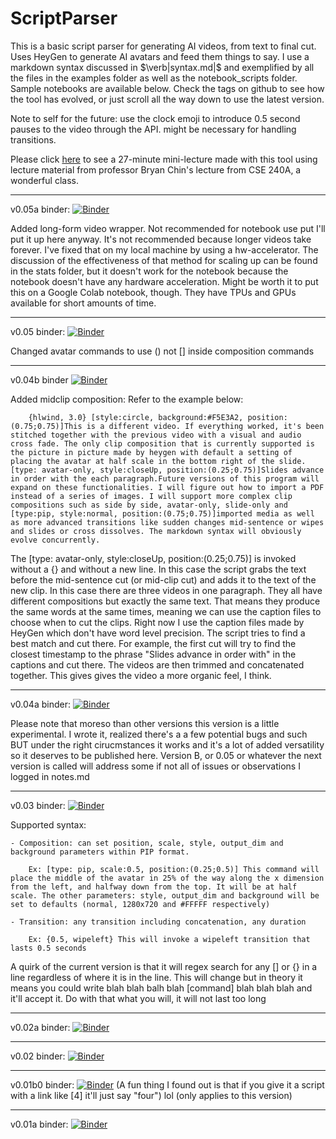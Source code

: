 # ScriptParser

This is a basic script parser for generating AI videos, from text to final cut. Uses HeyGen to generate AI avatars and feed them things to say. I use a markdown syntax discussed in $\verb|syntax.md|$ and exemplified by all the files in the examples folder as well as the notebook_scripts folder. Sample notebooks are available below. Check the tags on github to see how the tool has evolved, or just scroll all the way down to use the latest version.

Note to self for the future: use the clock emoji to introduce 0.5 second pauses to the video through the API. might be necessary for handling transitions.

Please click [here](https://drive.google.com/file/d/1KiqV0E-sYHMi1N6KijxRI9_aMKPk3Y9x/view?usp=sharing) to see a 27-minute mini-lecture made with this tool using lecture material from professor Bryan Chin's lecture from CSE 240A, a wonderful class.

------------------------------------------
v0.05a binder: [![Binder](https://mybinder.org/badge_logo.svg)](https://mybinder.org/v2/gh/ArturoAmaya/ScriptParser/v0.05a?labpath=example.ipynb)

Added long-form video wrapper. Not recommended for notebook use put I'll put it up here anyway. It's not recommended because longer videos take forever. I've fixed that on my local machine by using a hw-accelerator. The discussion of the effectiveness of that method for scaling up can be found in the stats folder, but it doesn't work for the notebook because the notebook doesn't have any hardware acceleration. Might be worth it to put this on a Google Colab notebook, though. They have TPUs and GPUs available for short amounts of time. 

------------------------------------------
v0.05 binder: [![Binder](https://mybinder.org/badge_logo.svg)](https://mybinder.org/v2/gh/ArturoAmaya/ScriptParser/v0.05?labpath=example.ipynb)

Changed avatar commands to use () not [] inside composition commands

-------------------------------------------
v0.04b binder [![Binder](https://mybinder.org/badge_logo.svg)](https://mybinder.org/v2/gh/ArturoAmaya/ScriptParser/v0.04b?labpath=example.ipynb)

Added midclip composition:
Refer to the example below:
        
        {hlwind, 3.0} [style:circle, background:#F5E3A2, position:(0.75;0.75)]This is a different video. If everything worked, it's been stitched together with the previous video with a visual and audio cross fade. The only clip composition that is currently supported is the picture in picture made by heygen with default a setting of placing the avatar at half scale in the bottom right of the slide. [type: avatar-only, style:closeUp, position:(0.25;0.75)]Slides advance in order with the each paragraph.Future versions of this program will expand on these functionalities. I will figure out how to import a PDF instead of a series of images. I will support more complex clip compositions such as side by side, avatar-only, slide-only and [type:pip, style:normal, position:(0.75;0.75)]imported media as well as more advanced transitions like sudden changes mid-sentence or wipes and slides or cross dissolves. The markdown syntax will obviously evolve concurrently.

The [type: avatar-only, style:closeUp, position:(0.25;0.75)] is invoked without a {} and without a new line. In this case the script grabs the text before the mid-sentence cut (or mid-clip cut) and adds it to the text of the new clip. In this case there are three videos in one paragraph. They all have different compositions but exactly the same text. That means they produce the same words at the same times, meaning we can use the caption files to choose when to cut the clips. Right now I use the caption files made by HeyGen which don't have word level precision. The script tries to find a best match and cut there. For example, the first cut will try to find the closest timestamp to the phrase "Slides advance in order with" in the captions and cut there. The videos are then trimmed and concatenated together. This gives gives the video a more organic feel, I think. 

-------------------------------------------
v0.04a binder: [![Binder](https://mybinder.org/badge_logo.svg)](https://mybinder.org/v2/gh/ArturoAmaya/ScriptParser/v0.04a?labpath=example.ipynb)

Please note that moreso than other versions this version is a little experimental. I wrote it, realized there's a a few potential bugs and such BUT under the right cirucmstances it works and it's a lot of added versatility so it deserves to be published here. Version B, or 0.05 or whatever the next version is called will address some if not all of issues or observations I logged in notes.md

---------------------------------------------

v0.03 binder: [![Binder](https://mybinder.org/badge_logo.svg)](https://mybinder.org/v2/gh/ArturoAmaya/ScriptParser/v0.03?labpath=example.ipynb)

Supported syntax:

    - Composition: can set position, scale, style, output_dim and background parameters within PIP format. 

        Ex: [type: pip, scale:0.5, position:(0.25;0.5)] This command will place the middle of the avatar in 25% of the way along the x dimension from the left, and halfway down from the top. It will be at half scale. The other parameters: style, output_dim and background will be set to defaults (normal, 1280x720 and #FFFFF respectively)
        
    - Transition: any transition including concatenation, any duration

        Ex: {0.5, wipeleft} This will invoke a wipeleft transition that lasts 0.5 seconds

 A quirk of the current version is that it will regex search for any [] or {} in a line regardless of where it is in the line. This will change but in theory it means you could write blah blah balh blah [command] blah blah blah and it'll accept it. Do with that what you will, it will not last too long

---------------------------------------------

v0.02a binder: [![Binder](https://mybinder.org/badge_logo.svg)](https://mybinder.org/v2/gh/ArturoAmaya/ScriptParser/v0.02a?labpath=example.ipynb)

--------------------------------------------

v0.02 binder: [![Binder](https://mybinder.org/badge_logo.svg)](https://mybinder.org/v2/gh/ArturoAmaya/ScriptParser/v0.02?labpath=example.ipynb)

--------------------------------------------

v0.01b0 binder: [![Binder](https://mybinder.org/badge_logo.svg)](https://mybinder.org/v2/gh/ArturoAmaya/ScriptParser/v0.01b0?labpath=example.ipynb) (A fun thing I found out is that if you give it a script with a link like [4] it'll just say "four") lol (only applies to this version)

--------------------------------------------

v0.01a binder: [![Binder](https://mybinder.org/badge_logo.svg)](https://mybinder.org/v2/gh/ArturoAmaya/ScriptParser/v0.01a?labpath=example.ipynb)
